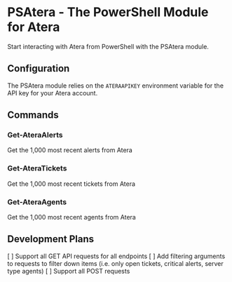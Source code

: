 # PSAtera - The PowerShell Module for Atera

Start interacting with Atera from PowerShell with the PSAtera module.

## Configuration

The PSAtera module relies on the `ATERAAPIKEY` environment variable for the API key for your Atera account.

## Commands

### Get-AteraAlerts

Get the 1,000 most recent alerts from Atera

### Get-AteraTickets

Get the 1,000 most recent tickets from Atera

### Get-AteraAgents

Get the 1,000 most recent agents from Atera

## Development Plans

[ ] Support all GET API requests for all endpoints
[ ] Add filtering arguments to requests to filter down items (i.e. only open tickets, critical alerts, server type agents)
[ ] Support all POST requests
